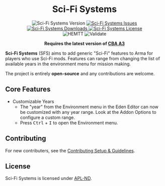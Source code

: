 <!-- If you want to make changes to this README, you need to also modify the README.md in the docs folder as well -->

<h1 align="center">Sci-Fi Systems</h1>
<p align="center">
    <img src="https://img.shields.io/badge/Version-0.0.0-blue?style=flat-square" alt="Sci-Fi Systems Version">
    <a href="https://github.com/DartsArmaMods/SciFiSystems/issues">
        <img src="https://img.shields.io/github/issues-raw/DartRuffian/SciFiSystems.svg?style=flat-square&label=Issues" alt="Sci-Fi Systems Issues">
    </a>
    <a href="https://steamcommunity.com/sharedfiles/filedetails/?id=3346952826">
        <img src="https://img.shields.io/steam/downloads/3346952826.svg?style=flat-square&label=Downloads" alt="Sci-Fi Systems Downloads">
    </a>
    <a href="https://github.com/DartsArmaMods/SciFiSystems/blob/master/LICENSE">
        <img src="https://img.shields.io/badge/License-APL ND-red?style=flat-square" alt="Sci-Fi Systems License">
    </a>
    <br>
    <img src="https://img.shields.io/github/actions/workflow/status/DartsArmaMods/SciFiSystems/hemtt.yml?style=flat-square&label=HEMTT" alt="HEMTT">
    <img src="https://img.shields.io/github/actions/workflow/status/DartsArmaMods/SciFiSystems/arma.yml?style=flat-square&label=Validate" alt="Validate">
</p>

<p align="center">
    <b>Requires the latest version of <a href="https://github.com/CBATeam/CBA_A3/releases/latest">CBA A3</a></b>
</p>

**Sci-Fi Systems** (SFS) aims to add generic "Sci-Fi" features to Arma for players who use Sci-Fi mods. Features can range from changing the list of available years in the environment menu for mission making.

The project is entirely **open-source** and any contributions are welcome.

## Core Features
- Customizable Years
  - The "year" from the Environment menu in the Eden Editor can now be customized with any year range. Look at the Addon Options to configure a custom range.
  - Press <kbd>Ctrl</kbd> + <kbd>I</kbd> to open the Environment menu.

## Contributing
For new contributers, see the [Contributing Setup & Guidelines](./.github/CONTRIBUTING.md).

## License
Sci-Fi Systems is licensed under [APL-ND](./LICENSE.md).